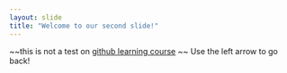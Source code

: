 ```yaml
---
layout: slide
title: "Welcome to our second slide!"
---
```

~~this is not a test on [github learning course](https://lab.github.com/githubtraining/introduction-to-github) ~~
Use the left arrow to go back!
